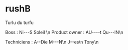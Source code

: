 # rushB
Turlu du turfu

Boss :
Ni---S Soleil
\n
Product owner :
AU----t Qu---IN\n

Techniciens :
A--Die M---N\n
J--es\n
Tony\n

